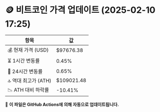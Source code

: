 # 🪙 비트코인 가격 업데이트 (2025-02-10 17:25)

| 항목                | 값 |
|--------------------|----------------|
| 💰 현재 가격 (USD) | $97676.38 |
| ⏳ 1시간 변동률    | 0.45% |
| 📆 24시간 변동률   | 0.65% |
| 🔝 역대 최고가 (ATH) | $109021.48 |
| 📉 ATH 대비 하락률 | -10.41% |

🔄 **이 파일은 GitHub Actions에 의해 자동으로 업데이트됩니다.**
